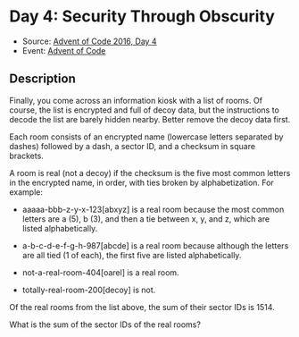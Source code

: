 # Day 4: Security Through Obscurity

- Source: [Advent of Code 2016, Day 4](https://adventofcode.com/2016/day/4)
- Event: [Advent of Code](https://adventofcode.com/)

## Description

Finally, you come across an information kiosk with a list of rooms. Of course, the list is encrypted and full of decoy data, but the instructions to decode the list are barely hidden nearby. Better remove the decoy data first.

Each room consists of an encrypted name (lowercase letters separated by dashes) followed by a dash, a sector ID, and a checksum in square brackets.

A room is real (not a decoy) if the checksum is the five most common letters in the encrypted name, in order, with ties broken by alphabetization. For example:

- aaaaa-bbb-z-y-x-123[abxyz] is a real room because the most common letters are a (5), b (3), and then a tie between x, y, and z, which are listed alphabetically.

- a-b-c-d-e-f-g-h-987[abcde] is a real room because although the letters are all tied (1 of each), the first five are listed alphabetically.

- not-a-real-room-404[oarel] is a real room.

- totally-real-room-200[decoy] is not.

Of the real rooms from the list above, the sum of their sector IDs is 1514.

What is the sum of the sector IDs of the real rooms?

